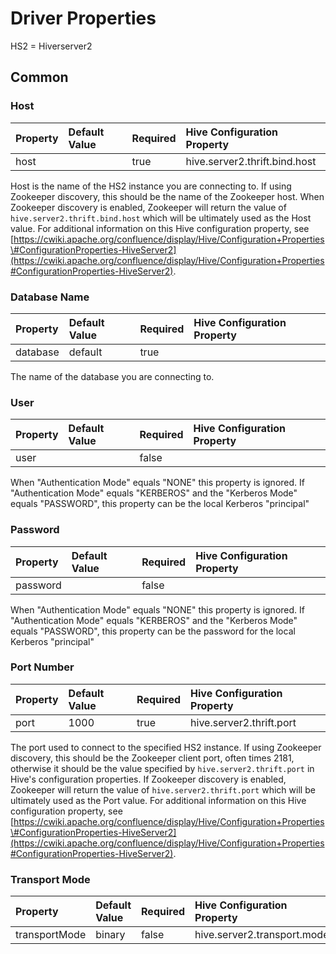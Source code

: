 # Driver Properties

HS2 = Hiverserver2

## Common

### Host

| Property | Default Value | Required | Hive Configuration Property |
| :--- | :--- | :--- | :--- |
| host |  | true | hive.server2.thrift.bind.host |

Host is the name of the HS2 instance you are connecting to.  If using Zookeeper discovery, this should be the name of the Zookeeper host. When Zookeeper discovery is enabled, Zookeeper will return the value of `hive.server2.thrift.bind.host` which will be ultimately used as the Host value.  For additional information on this Hive configuration property, see [https://cwiki.apache.org/confluence/display/Hive/Configuration+Properties\#ConfigurationProperties-HiveServer2](https://cwiki.apache.org/confluence/display/Hive/Configuration+Properties#ConfigurationProperties-HiveServer2).

### Database Name

| Property | Default Value | Required | Hive Configuration Property |
| :--- | :--- | :--- | :--- |
| database | default | true |  |

The name of the database you are connecting to.

### User

| Property | Default Value | Required | Hive Configuration Property |
| :--- | :--- | :--- | :--- |
| user |  | false |  |

When "Authentication Mode" equals "NONE" this property is ignored.  If "Authentication Mode" equals "KERBEROS" and the "Kerberos Mode" equals "PASSWORD", this property can be the local Kerberos "principal"

### Password

| Property | Default Value | Required | Hive Configuration Property |
| :--- | :--- | :--- | :--- |
| password |  | false |  |

When "Authentication Mode" equals "NONE" this property is ignored.  If "Authentication Mode" equals "KERBEROS" and the "Kerberos Mode" equals "PASSWORD", this property can be the password for the local Kerberos "principal"

### Port Number

| Property | Default Value | Required | Hive Configuration Property |
| :--- | :--- | :--- | :--- |
| port | 1000 | true | hive.server2.thrift.port |

The port used to connect to the specified HS2 instance.  If using Zookeeper discovery, this should be the Zookeeper client port, often times 2181, otherwise it should be the value specified by `hive.server2.thrift.port` in Hive's configuration properties.  If Zookeeper discovery is enabled, Zookeeper will return the value of `hive.server2.thrift.port`  which will be ultimately used as the Port value.  For additional information on this Hive configuration property, see [https://cwiki.apache.org/confluence/display/Hive/Configuration+Properties\#ConfigurationProperties-HiveServer2](https://cwiki.apache.org/confluence/display/Hive/Configuration+Properties#ConfigurationProperties-HiveServer2).

### Transport Mode

| Property | Default Value | Required | Hive Configuration Property |
| :--- | :--- | :--- | :--- |
| transportMode | binary | false | hive.server2.transport.mode |


